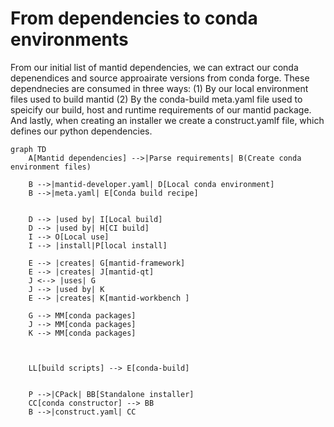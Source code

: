 # From dependencies to conda environments
From our initial list of mantid dependencies, we can extract our conda depenendices and source approairate versions from conda forge. These dependnecies are consumed in three ways: (1) By our local environment files used to build mantid (2) By the conda-build meta.yaml file used to speicify our build, host and runtime requirements of our mantid package. And lastly, when creating an installer we create a construct.yamlf file, which defines our python dependencies. 
```mermaid
graph TD
    A[Mantid dependencies] -->|Parse requirements| B(Create conda environment files)   

    B -->|mantid-developer.yaml| D[Local conda environment] 
    B -->|meta.yaml| E[Conda build recipe]


    D --> |used by| I[Local build]
    D --> |used by| H[CI build]
    I --> O[Local use]
    I --> |install|P[local install]

    E --> |creates| G[mantid-framework]
    E --> |creates| J[mantid-qt]
    J <--> |uses| G
    J --> |used by| K
    E --> |creates| K[mantid-workbench ]

    G --> MM[conda packages]
    J --> MM[conda packages]
    K --> MM[conda packages]

 

    LL[build scripts] --> E[conda-build]


    P -->|CPack| BB[Standalone installer]
    CC[conda constructor] --> BB
    B -->|construct.yaml| CC
  
```
